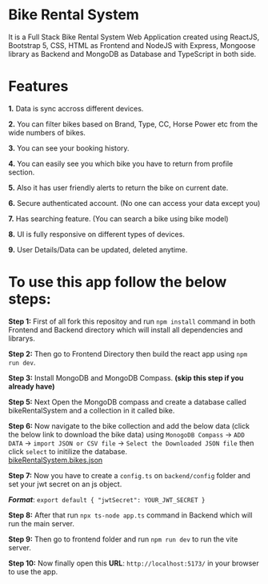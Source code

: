 # Bike Rental System

It is a Full Stack Bike Rental System Web Application created using ReactJS, Bootstrap 5, CSS, HTML as Frontend and NodeJS with Express, Mongoose library as Backend and MongoDB as Database and TypeScript in both side.

# Features 

**1.** Data is sync accross different devices.

**2.** You can filter bikes based on Brand, Type, CC, Horse Power etc from the wide numbers of bikes.

**3.** You can see your booking history.

**4.** You can easily see you which bike you have to return from profile section.

**5.** Also it has user friendly alerts to return the bike on current date.

**6.** Secure authenticated account. (No one can access your data except you)

**7.** Has searching feature. (You can search a bike using bike model)

**8.** UI is fully responsive on different types of devices.

**9.** User Details/Data can be updated, deleted anytime.


# To use this app follow the below steps:

**Step 1:** First of all fork this repositoy and run `npm install` command in both Frontend and Backend directory which will install all dependencies and librarys.

**Step 2:** Then go to Frontend Directory then build the react app using `npm run dev`.

**Step 3:** Install MongoDB and MongoDB Compass. **(skip this step if you already have)**

**Step 5:** Next Open the MongoDB compass and create a database called bikeRentalSystem and a collection in it called bike.

**Step 6:** Now navigate to the bike collection and add the below data (click the below link to download the bike data) using `MonogoDB Compass` -> `ADD DATA` -> `import JSON or CSV file` -> `Select the Downloaded JSON file` then click `select` to initilize the database.<br>
[bikeRentalSystem.bikes.json](https://github.com/user-attachments/files/16385930/bikeRentalSystem.bikes.json)

**Step 7:** Now you have to create a `config.ts` on `backend/config` folder and set your jwt secret on an js object. <br>

**_Format_**: `export default { "jwtSecret": YOUR_JWT_SECRET }`

**Step 8:** After that run `npx ts-node app.ts` command in Backend which will run the main server.

**Step 9:** Then go to frontend folder and run `npm run dev` to run the vite server.

**Step 10:** Now finally open this **URL**: `http://localhost:5173/` in your browser to use the app.
